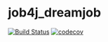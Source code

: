 # job4j_dreamjob

[![Build Status](https://travis-ci.com/elvolt/job4j_dreamjob.svg?branch=master)](https://travis-ci.com/elvolt/job4j_dreamjob)
[![codecov](https://codecov.io/gh/elvolt/job4j_dreamjob/branch/master/graph/badge.svg?token=VHRJ3N8S46)](https://codecov.io/gh/elvolt/job4j_dreamjob)